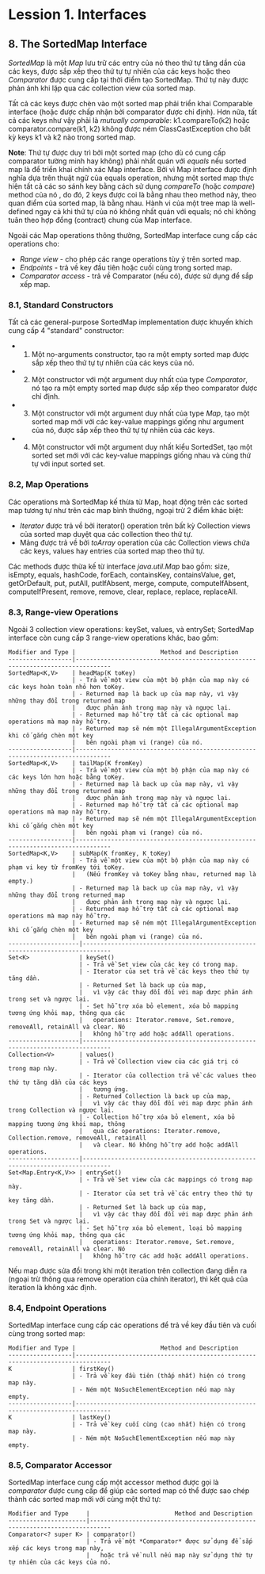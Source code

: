 # Lession 1. Interfaces

## 8. The SortedMap Interface

*SortedMap* là một *Map* lưu trữ các entry của nó theo thứ tự tăng dần của các keys, được sắp xếp theo thứ tự tự nhiên của các keys hoặc theo *Comparator* được cung cấp tại thời điểm tạo SortedMap. Thứ tự này được phản ánh khi lặp qua các collection view của sorted map.  

Tất cả các keys được chèn vào một sorted map phải triển khai Comparable interface (hoặc được chấp nhận bởi comparator được chỉ định). Hơn nữa, tất cả các keys như vậy phải là *mutually comparable*: k1.compareTo(k2) hoặc comparator.compare(k1, k2) không được ném ClassCastException cho bất kỳ keys k1 và k2 nào trong sorted map.

**Note**: Thứ tự được duy trì bởi một sorted map (cho dù có cung cấp comparator tường minh hay không) phải nhất quán với *equals* nếu sorted map là để triển khai chính xác Map interface. Bởi vì Map interface được định nghĩa dựa trên thuật ngữ của equals operation, nhưng một sorted map thực hiện tất cả các so sánh key bằng cách sử dụng *compareTo* (hoặc *compare*) method của nó , do đó, 2 keys được coi là bằng nhau theo method này, theo quan điểm của sorted map, là bằng nhau. Hành vi của một tree map là well-defined ngay cả khi thứ tự của nó không nhất quán với equals; nó chỉ không tuân theo hợp đồng (contract) chung của Map interface.

Ngoài các Map operations thông thường, SortedMap interface cung cấp các operations cho:

- *Range view* - cho phép các range operations tùy ý trên sorted map.  
- *Endpoints* - trả về key đầu tiên hoặc cuối cùng trong sorted map.  
- *Comparator access* - trả về Comparator (nếu có), được sử dụng để sắp xếp map.  


### 8.1, Standard Constructors

Tất cả các general-purpose SortedMap implementation được khuyến khích cung cấp 4 "standard" constructor: 

- 1) Một no-arguments constructor, tạo ra một empty sorted map được sắp xếp theo thứ tự tự nhiên của các keys của nó.  
- 2) Một constructor với một argument duy nhất của type *Comparator*, nó tạo ra một empty sorted map được sắp xếp theo comparator được chỉ định.  
- 3) Một constructor với một argument duy nhất của type *Map*, tạo một sorted map mới với các key-value mappings giống như argument của nó, được sắp xếp theo thứ tự tự nhiên của các keys.  
- 4) Một constructor với một argument duy nhất kiểu SortedSet, tạo một sorted set mới với các key-value mappings giống nhau và cùng thứ tự với input sorted set.  


### 8.2, Map Operations

Các operations mà SortedMap kế thừa từ Map, hoạt động trên các sorted map tương tự như trên các map bình thường, ngoại trừ 2 điểm khác biệt:

- *Iterator* được trả về bởi iterator() operation trên bất kỳ Collection views của sorted map duyệt qua các collection theo thứ tự.  
- Mảng được trả về bởi *toArray* operation của các Collection views chứa các keys, values hay entries của sorted map theo thứ tự.  

Các methods được thừa kế từ interface *java.util.Map* bao gồm: size, isEmpty, equals, hashCode, forEach, containsKey, containsValue, get, getOrDefault, put, putAll, putIfAbsent, merge, compute, computeIfAbsent, computeIfPresent, remove, remove, clear, replace, replace, replaceAll.


### 8.3, Range-view Operations

Ngoài 3 collection view operations: keySet, values, và entrySet; SortedMap interface còn cung cấp 3 range-view operations khác, bao gồm:

```
Modifier and Type |                        Method and Description
------------------|--------------------------------------------------------------------------------
SortedMap<K,V>    | headMap(K toKey)
                  | - Trả về một view của một bộ phận của map này có các keys hoàn toàn nhỏ hơn toKey.
                  | - Returned map là back up của map này, vì vậy những thay đổi trong returned map
                  |   được phản ánh trong map này và ngược lại.
                  | - Returned map hỗ trợ tất cả các optional map operations mà map này hỗ trợ.
                  | - Returned map sẽ ném một IllegalArgumentException khi cố gắng chèn một key
                  |   bên ngoài phạm vi (range) của nó.
------------------|--------------------------------------------------------------------------------
SortedMap<K,V>	  | tailMap(K fromKey)
                  | - Trả về một view của một bộ phận của map này có các keys lớn hơn hoặc bằng toKey.
                  | - Returned map là back up của map này, vì vậy những thay đổi trong returned map
                  |   được phản ánh trong map này và ngược lại.
                  | - Returned map hỗ trợ tất cả các optional map operations mà map này hỗ trợ.
                  | - Returned map sẽ ném một IllegalArgumentException khi cố gắng chèn một key
                  |   bên ngoài phạm vi (range) của nó.
------------------|--------------------------------------------------------------------------------
SortedMap<K,V>	  | subMap(K fromKey, K toKey)
                  | - Trả về một view của một bộ phận của map này có phạm vi key từ fromKey tới toKey.
                  |   (Nếu fromKey và toKey bằng nhau, returned map là empty.)
                  | - Returned map là back up của map này, vì vậy những thay đổi trong returned map
                  |   được phản ánh trong map này và ngược lại.
                  | - Returned map hỗ trợ tất cả các optional map operations mà map này hỗ trợ.
                  | - Returned map sẽ ném một IllegalArgumentException khi cố gắng chèn một key
                  |   bên ngoài phạm vi (range) của nó.
--------------------|------------------------------------------------------------------------------
Set<K>		        | keySet()
                    | - Trả về Set view của các key có trong map. 
                    | - Iterator của set trả về các keys theo thứ tự tăng dần.
                    | - Returned Set là back up của map,
                    |   vì vậy các thay đổi đối với map được phản ánh trong set và ngược lại. 
                    | - Set hỗ trợ xóa bỏ element, xóa bỏ mapping tương ứng khỏi map, thông qua các 
                    |   operations: Iterator.remove, Set.remove, removeAll, retainAll và clear. Nó
                    |   không hỗ trợ add hoặc addAll operations.
--------------------|------------------------------------------------------------------------------
Collection<V>       | values()
                    | - Trả về Collection view của các giá trị có trong map này. 
                    | - Iterator của collection trả về các values theo thứ tự tăng dần của các keys
                    |   tương ứng.
                    | - Returned Collection là back up của map, 
                    |   vì vậy các thay đổi đối với map được phản ánh trong Collection và ngược lại. 
                    | - Collection hỗ trợ xóa bỏ element, xóa bỏ mapping tương ứng khỏi map, thông
                    |   qua các operations: Iterator.remove, Collection.remove, removeAll, retainAll
                    |   và clear. Nó không hỗ trợ add hoặc addAll operations.
--------------------|------------------------------------------------------------------------------
Set<Map.Entry<K,V>> | entrySet()
                    | - Trả về Set view của các mappings có trong map này. 
                    | - Iterator của set trả về các entry theo thứ tự key tăng dần.
                    | - Returned Set là back up của map, 
                    |   vì vậy các thay đổi đối với map được phản ánh trong Set và ngược lại.
                    | - Set hỗ trợ xóa bỏ element, loại bỏ mapping tương ứng khỏi map, thông qua các
                    |   operations: Iterator.remove, Set.remove, removeAll, retainAll và clear. Nó
                    |   không hỗ trợ các add hoặc addAll operations.
```

Nếu map được sửa đổi trong khi một iteration trên collection đang diễn ra (ngoại trừ thông qua remove operation của chính iterator), thì kết quả của iteration là không xác định.


### 8.4, Endpoint Operations

SortedMap interface cung cấp các operations để trả về key đầu tiên và cuối cùng trong sorted map:

```
Modifier and Type |                        Method and Description
------------------|--------------------------------------------------------------------------------
K                 | firstKey()
                  | - Trả về key đầu tiên (thấp nhất) hiện có trong map này.
                  | - Ném một NoSuchElementException nếu map này empty.
------------------|--------------------------------------------------------------------------------
K                 | lastKey()
                  | - Trả về key cuối cùng (cao nhất) hiện có trong map này.
                  | - Ném một NoSuchElementException nếu map này empty.
```


### 8.5, Comparator Accessor

SortedMap interface cung cấp một accessor method được gọi là *comparator* được cung cấp để giúp các sorted map có thể được sao chép thành các sorted map mới với cùng một thứ tự:

```
Modifier and Type     |                        Method and Description
----------------------|----------------------------------------------------------------------------
Comparator<? super K> |	comparator()
                      | - Trả về một *Comparator* được sử dụng để sắp xếp các keys trong map này, 
                      |   hoặc trả về null nếu map này sử dụng thứ tự tự nhiên của các keys của nó.
```